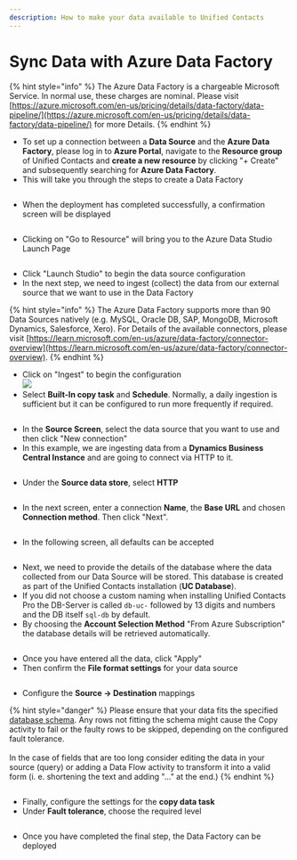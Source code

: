 ```yaml
---
description: How to make your data available to Unified Contacts
---
```


# Sync Data with Azure Data Factory

{% hint style="info" %}
The Azure Data Factory is a chargeable Microsoft Service. In normal use, these charges are nominal. Please visit [https://azure.microsoft.com/en-us/pricing/details/data-factory/data-pipeline/](https://azure.microsoft.com/en-us/pricing/details/data-factory/data-pipeline/) for more Details.
{% endhint %}

* To set up a connection between a **Data Source** and the **Azure Data Factory**, please log in to **Azure Portal**, navigate to the **Resource group** of Unified Contacts and **create a new resource** by clicking "+ Create" and subsequently searching for **Azure Data Factory**.
* This will take you through the steps to create a Data Factory

<figure><img src="../../../.gitbook/assets/2023-07-31 09_57_15-Create Data Factory - Microsoft Azure und 1 weitere Seite - [InPrivate] – Micros.jpg" alt=""><figcaption></figcaption></figure>

* When the deployment has completed successfully, a confirmation screen will be displayed

<figure><img src="../../../.gitbook/assets/2023-07-31 10_02_13-Microsoft.DataFactory-20230731095416 - Microsoft Azure und 1 weitere Seite - [In.jpg" alt=""><figcaption></figcaption></figure>

* Clicking on "Go to Resource" will bring you to the Azure Data Studio Launch Page

<figure><img src="../../../.gitbook/assets/2023-07-31 10_05_26-DataFactoryUC - Microsoft Azure und 1 weitere Seite - [InPrivate] – Microsoft​ E.jpg" alt=""><figcaption></figcaption></figure>

* Click "Launch Studio" to begin the data source configuration
* In the next step, we need to ingest (collect) the data from our external source that we want to use in the Data Factory

{% hint style="info" %}
The Azure Data Factory supports more than 90 Data Sources natively (e.g. MySQL, Oracle DB, SAP, MongoDB, Microsoft Dynamics, Salesforce, Xero). For Details of the available connectors, please visit [https://learn.microsoft.com/en-us/azure/data-factory/connector-overview](https://learn.microsoft.com/en-us/azure/data-factory/connector-overview).
{% endhint %}

* Click on "Ingest" to begin the configuration\
  ![](<../../../.gitbook/assets/image (94).png>)&#x20;
* Select **Built-In copy task** and **Schedule**. Normally, a daily ingestion is sufficient but it can be configured to run more frequently if required.

<figure><img src="../../../.gitbook/assets/image (95).png" alt=""><figcaption></figcaption></figure>

* In the **Source Screen**, select the data source that you want to use and then click "New connection"
* In this example, we are ingesting data from a **Dynamics Business Central Instance** and are going to connect via HTTP to it.

<figure><img src="../../../.gitbook/assets/image (102).png" alt=""><figcaption></figcaption></figure>

* Under the **Source data store**, select **HTTP**

<figure><img src="../../../.gitbook/assets/image (97).png" alt=""><figcaption></figcaption></figure>

* In the next screen, enter a connection **Name**, the **Base URL** and chosen **Connection method**. Then click "Next".

<figure><img src="../../../.gitbook/assets/image (98).png" alt=""><figcaption></figcaption></figure>

* In the following screen, all defaults can be accepted

<figure><img src="../../../.gitbook/assets/image (99).png" alt=""><figcaption></figcaption></figure>

* Next, we need to provide the details of the database where the data collected from our Data Source will be stored. This database is created as part of the Unified Contacts installation (**UC Database**).
* If you did not choose a custom naming when installing Unified Contacts Pro the DB-Server is called `db-uc-` followed by 13 digits and numbers and the DB itself `sql-db` by default.&#x20;
* By choosing the **Account Selection Method** "From Azure Subscription" the database details will be retrieved automatically.

<figure><img src="../../../.gitbook/assets/image (17).png" alt=""><figcaption></figcaption></figure>

* Once you have entered all the data, click "Apply"
* Then confirm the **File format settings** for your data source

<figure><img src="../../../.gitbook/assets/image (18).png" alt=""><figcaption></figcaption></figure>

* Configure the **Source -> Destination** mappings

{% hint style="danger" %}
Please ensure that your data fits the specified [database schema](./#schema-definition). Any rows not fitting the schema might cause the Copy activity to fail or the faulty rows to be skipped, depending on the configured fault tolerance.\
\
In the case of fields that are too long consider editing the data in your source (query) or adding a Data Flow activity to transform it into a valid form (i. e. shortening the text and adding "..." at the end.)
{% endhint %}

<figure><img src="../../../.gitbook/assets/image (19).png" alt=""><figcaption></figcaption></figure>

* Finally, configure the settings for the **copy data task**
* Under **Fault tolerance**, choose the required level

<figure><img src="../../../.gitbook/assets/image (22).png" alt=""><figcaption></figcaption></figure>

* Once you have completed the final step, the Data Factory can be deployed

<figure><img src="../../../.gitbook/assets/image (23).png" alt=""><figcaption></figcaption></figure>
